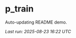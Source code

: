 # p_train

Auto-updating README demo.

<!--START_SECTION:status-->
_Last run: 2025-08-23 16:22 UTC_
<!--END_SECTION:status-->
























































































